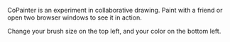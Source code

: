 CoPainter is an experiment in collaborative drawing. Paint with a friend or open two browser windows to see it in action.

Change your brush size on the top left, and your color on the bottom left.